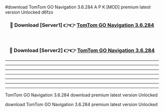 #download TomTom GO Navigation 3.6.284 A P K [MOD] premium latest version Unlocked d6fzo 



<div align="center">
<h3>🔴 Download [Server1] 👉👉 <a href="https://apkdownload20.web.app/">TomTom GO Navigation 3.6.284</a></h3><br>

<h3>🔴 Download [Server2] 👉👉 <a href="https://apkdownload20.web.app/">TomTom GO Navigation 3.6.284</a></h3>
</div>





----------------------------------------------------------

----------------------------------------------------------

----------------------------------------------------------

----------------------------------------------------------

----------------------------------------------------------

----------------------------------------------------------

----------------------------------------------------------

TomTom GO Navigation 3.6.284 download premium latest version Unlocked

download TomTom GO Navigation 3.6.284 premium latest version Unlocked
